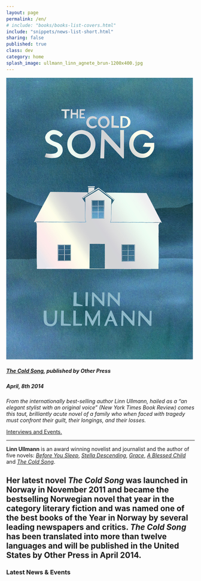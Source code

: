 ```yaml
---
layout: page
permalink: /en/
# include: "books/books-list-covers.html"
include: "snippets/news-list-short.html"
sharing: false
published: true
class: dev
category: home
splash_image: ullmann_linn_agnete_brun-1200x400.jpg
---
```

[![The Cold Song](/assets/img/cover/the-cold-song-L.jpg)](/en/books/2014/04/01/the-cold-song/)

##### [*The Cold Song*](/en/books/2014/04/01/the-cold-song/), published by Other Press
##### April, 8th 2014

_From the internationally best-selling author Linn Ullmann, hailed as a “an elegant stylist with an original voice” (*New York Times Book Review*) comes this taut, brilliantly acute novel of a family who when faced with tragedy must confront their guilt, their longings, and their losses._

[Interviews and Events.](/en/news/)

---
**Linn Ullmann** is an award winning novelist and journalist and the author of five novels: [*Before You Sleep*](/en/books/2001/04/15/before-you-sleep/), [*Stella Descending*](/en/books/2004/07/13/stella-descending/), [*Grace*](/en/books/2007/12/18/grace/), [*A Blessed Child*](/en/books/2009/08/11/a-blessed-child/) and [*The Cold Song*](/en/books/2014/04/01/the-cold-song/). 

Her latest novel *The Cold Song* was launched in Norway in November 2011 and became the bestselling Norwegian novel that year in the category literary fiction and was named one of the best books of the Year in Norway by several leading newspapers and critics. *The Cold Song* has been translated into more than twelve languages and will be published in the United States by Other Press in April 2014.
---

### Latest News & Events